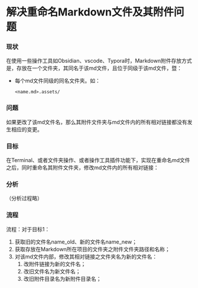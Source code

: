 
# 解决重命名Markdown文件及其附件问题

### 现状

在使用一些操作工具如Obsidian、vscode、Typora时，Markdown附件存放方式是，存放在一个文件夹，其同名于该md文件，且位于同级于该md文件，暨：

- 每个md文件同级的同名文件夹。如：

  ```
  <name.md>.assets/
  ```



### 问题

如果更改了该md文件名，那么其附件文件夹与md文件内的所有相对链接都没有发生相应的变更。



### 目标

在Terminal、或者文件夹操作、或者操作工具插件功能下，实现在重命名md文件之后，同时重命名其附件文件夹，修改md文件内的所有相对链接：


### 分析

（分析过程略）



### 流程
流程：对于目标1：

1. 获取旧的文件名name_old、新的文件名name_new；
2. 获取存放在Markdown所在项目的文件夹之附件文件夹路径和名称；
3. 对该md文件内部，修改其相对链接之文件夹名为新的文件名：
   1. 改附件链接为新的文件名；
   2. 改旧文件名为新文件名；
   3. 改旧附件目录名为新附件目录名；



















